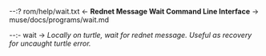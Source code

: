 --:? rom/help/wait.txt <- **Rednet Message Wait Command Line Interface** -> muse/docs/programs/wait.md    

--:- wait -> _Locally on turtle, wait for rednet message. Useful as recovery for uncaught turtle error._    